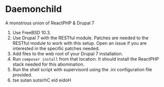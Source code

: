 # Daemonchild
A monstrous union of ReactPHP &amp; Drupal 7

1. Use FreeBSD 10.3.
2. Use Drupal 7 with the RESTful module. Patches are needed to the RESTful module to work with this setup. Open an issue if you are interested in the specific patches needed.
3. Add files to the web root of your Drupal 7 installation.
4. Run ```composer install``` from that location. It should install the ReactPHP stack needed for this abomination.
5. Run the shell script with supervisord using the .ini configuration file provided.
6. tse sutan sutsirhC eid eidoH
